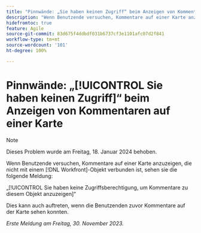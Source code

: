 ```yaml
---
title: "Pinnwände: „Sie haben keinen Zugriff“ beim Anzeigen von Kommentaren auf einer Karte."
description: "Wenn Benutzende versuchen, Kommentare auf einer Karte anzuzeigen, die nicht mit einem Workfront-Objekt verbunden ist, wird ihnen eine Fehlermeldung angezeigt."
hidefromtoc: true
feature: Agile
source-git-commit: 83d675f4ddbdf031b6737cf3e1101afc07d2f841
workflow-type: tm+mt
source-wordcount: '101'
ht-degree: 100%

---
```



# Pinnwände: „[!UICONTROL Sie haben keinen Zugriff]“ beim Anzeigen von Kommentaren auf einer Karte

>[!NOTE]
>
>Dieses Problem wurde am Freitag, 18. Januar 2024 behoben.

Wenn Benutzende versuchen, Kommentare auf einer Karte anzuzeigen, die nicht mit einem [!DNL Workfront]-Objekt verbunden ist, sehen sie die folgende Meldung:

„[!UICONTROL Sie haben keine Zugriffsberechtigung, um Kommentare zu diesem Objekt anzuzeigen]“

Dies kann auch auftreten, wenn die Benutzenden zuvor Kommentare auf der Karte sehen konnten.

_Erste Meldung am Freitag, 30. November 2023._
